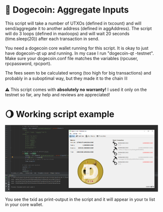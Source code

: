 # :rocket: Dogecoin: Aggregate Inputs

This script will take a number of UTXOs (defined in txcount) and will send/aggregate it to another address (defined in aggAddress).
The script will do 3 loops (defined in maxloops) and will wait 20 seconds (time.sleep(20)) after each transaction in send.

You need a dogecoin core wallet running for this script. It is okay to just have dogecoin-qt up and running. In my case I run "dogecoin-qt -testnet". 
Make sure your dogecoin.conf file matches the variables (rpcuser, rpcpassword, rpcport).

The fees seem to be calculated wrong (too high for big transactions) and probably in a suboptimal way, but they made it to the chain :chains:

:warning: This script comes with **absolutely no warranty!** I used it only on the testnet so far, any help and reviews are appreciated!

# :waning_gibbous_moon: Working script example
![Screenshot](https://github.com/nformant1/AggregateInputs/blob/main/script_in_action.png)

You see the txid as print-output in the script and it will appear in your tx list in your core wallet.
